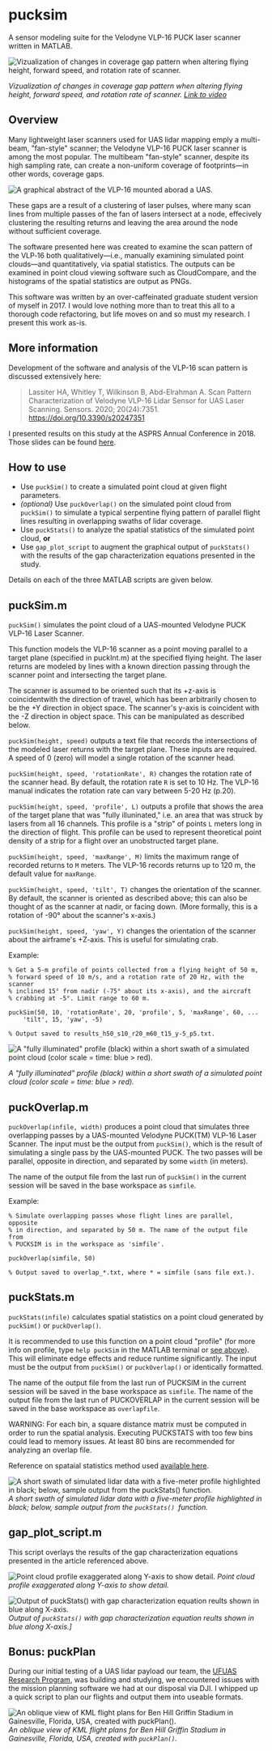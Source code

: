 # pucksim
A sensor modeling suite for the Velodyne VLP-16 PUCK laser scanner written in MATLAB.

![Vizualization of changes in coverage gap pattern when altering flying height, forward speed, and rotation rate of scanner.](figures/pucksim_video_giffed.gif)

*Vizualization of changes in coverage gap pattern when altering flying height, forward speed, and rotation rate of scanner. [Link to video](supplemental/pucksim_video_inspection.mp4)*

## Overview
Many lightweight laser scanners used for UAS lidar mapping emply a multi-beam, "fan-style" scanner; the Velodyne VLP-16 PUCK laser scanner is among the most popular. The multibeam "fan-style" scanner, despite its high sampling rate, can create a non-uniform coverage of footprints—in other words, coverage gaps.

![A graphical abstract of the VLP-16 mounted aborad a UAS.](figures/graphical-abstract_large.png)

These gaps are a result of a clustering of laser pulses, where many scan lines from multiple passes of the fan of lasers intersect at a node, effecively clustering the resulting returns and leaving the area around the node without sufficient coverage.

The software presented here was created to examine the scan pattern of the VLP‐16 both qualitatively—i.e., manually examining simulated point clouds—and quantitatively, via spatial statistics. The outputs can be examined in point cloud viewing software such as CloudCompare, and the histograms of the spatial statistics are output as PNGs.

This software was written by an over-caffeinated graduate student version of myself in 2017. I would love nothing more than to treat this all to a thorough code refactoring, but life moves on and so must my research. I present this work as-is.

## More information

Development of the software and analysis of the VLP-16 scan pattern is discussed extensively here:

> Lassiter HA, Whitley T, Wilkinson B, Abd-Elrahman A. Scan Pattern Characterization of Velodyne VLP-16 Lidar Sensor for UAS Laser Scanning. Sensors. 2020; 20(24):7351. https://doi.org/10.3390/s20247351

I presented results on this study at the ASPRS Annual Conference in 2018. Those slides can be found [here](/supplemental).

## How to use
- Use `puckSim()` to create a simulated point cloud at given flight parameters.
- *(optional)* Use `puckOverlap()` on the simulated point cloud from `puckSim()` to simulate a typical serpentine flying pattern of parallel flight lines resulting in overlapping swaths of lidar coverage.
- Use `puckStats()` to analyze the spatial statistics of the simulated point cloud, **or**
- Use `gap_plot_script` to augment the graphical output of `puckStats()` with the results of the gap characterization equations presented in the study.

Details on each of the three MATLAB scripts are given below.

## puckSim.m
`puckSim()` simulates the point cloud of a UAS-mounted Velodyne PUCK VLP-16 Laser Scanner.

This function models the VLP-16 scanner as a point moving parallel to a target plane (specified in puckInt.m) at the specified flying height. The laser returns are modeled by lines with a known direction passing through the scanner point and intersecting the target plane.

The scanner is assumed to be oriented such that its +z-axis is coincidentwith the direction of travel, which has been arbitrarily chosen to be the +Y direction in object space. The scanner's y-axis is coincident with the -Z direction in object space. This can be manipulated as described below.

`puckSim(height, speed)` outputs a text file that records the intersections of the modeled laser returns with the target plane. These inputs are required. A speed of 0 (zero) will model a single rotation of the scanner head.

`puckSim(height, speed, 'rotationRate', R)` changes the rotation rate of the scanner head. By default, the rotation rate `R` is set to 10 Hz. The VLP-16 manual indicates the rotation rate can vary between 5-20 Hz (p.20).

`puckSim(height, speed, 'profile', L)` outputs a profile that shows the area of the target plane that was "fully illuninated," i.e. an area that was struck by lasers from all 16 channels. This profile is a "strip" of points `L` meters long in the direction of flight. This profile can be used to represent theoretical point density of a strip for a flight over an unobstructed target plane.

`puckSim(height, speed, 'maxRange', M)` limits the maximum range of recorded returns to `M` meters. The VLP-16 records returns up to 120 m, the default value for `maxRange`.

`puckSim(height, speed, 'tilt', T)` changes the orientation of the scanner. By default, the scanner is oriented as described above; this can also be thought of as the scanner at nadir, or facing down. (More formally, this is a rotation of -90° about the scanner's x-axis.)

`puckSim(height, speed, 'yaw', Y)` changes the orientation of the scanner about the airframe's +Z-axis. This is useful for simulating crab.

Example:
```
% Get a 5-m profile of points collected from a flying height of 50 m, 
% forward speed of 10 m/s, and a rotation rate of 20 Hz, with the scanner
% inclined 15° from nadir (-75° about its x-axis), and the aircraft
% crabbing at -5°. Limit range to 60 m.

puckSim(50, 10, 'rotationRate', 20, 'profile', 5, 'maxRange', 60, ...
    'tilt', 15, 'yaw', -5)

% Output saved to results_h50_s10_r20_m60_t15_y-5_p5.txt.
```

![A "fully illuminated" profile (black) within a short swath of a simulated point cloud (color scale = time: blue > red).](figures/30_10_profile5m.png)

*A "fully illuminated" profile (black) within a short swath of a simulated point cloud (color scale = time: blue > red).*

## puckOverlap.m
`puckOverlap(infile, width)` produces a point cloud that simulates three overlapping passes by a UAS-mounted Velodyne PUCK(TM) VLP-16 Laser Scanner. The input must be the output from `puckSim()`, which is the result of simulating a single pass by the UAS-mounted PUCK. The two passes will be parallel, opposite in direction, and separated by some `width` (in meters).

The name of the output file from the last run of `puckSim()` in the current session will be saved in the base workspace as `simfile`.

Example:
```
% Simulate overlapping passes whose flight lines are parallel, opposite
% in direction, and separated by 50 m. The name of the output file from 
% PUCKSIM is in the workspace as 'simfile'.

puckOverlap(simfile, 50)

% Output saved to overlap_*.txt, where * = simfile (sans file ext.).
```

## puckStats.m

`puckStats(infile)` calculates spatial statistics on a point cloud generated by `puckSim()` or `puckOverlap()`.

It is recommended to use this function on a point cloud "profile" (for more info on profile, type `help puckSim` in the MATLAB terminal or [see above](#puckSIM.m)). This will eliminate edge effects and reduce runtime significantly. The input must be the output from `puckSim()` or `puckOverlap()` or identically formatted.

The name of the output file from the last run of PUCKSIM in the current session will be saved in the base workspace as `simfile`. The name of the output file from the last run of PUCKOVERLAP in the current session will be saved in the base workspace as `overlapfile`.

WARNING: For each bin, a square distance matrix must be computed in order to run the spatial analysis. Executing PUCKSTATS with too few bins could lead to memory issues. At least 80 bins are recommended for analyzing an overlap file.

Reference on spataial statistics method used [available here](http://pro.arcgis.com/en/pro-app/tool-reference/spatial-statistics/h-how-average-nearest-neighbor-distance-spatial-st.htm).

![A short swath of simulated lidar data with a five-meter profile highlighted in black; below, sample output from the puckStats() function.](figures/30_10_profile5m_with-histogram.png)
*A short swath of simulated lidar data with a five-meter profile highlighted in black; below, sample output from the `puckStats() `function.*

## gap_plot_script.m

This script overlays the results of the gap characterization equations presented in the article referenced above. 

![Point cloud profile exaggerated along Y-axis to show detail.](figures/results_h45_s9_r5_m120_t0_y0_p8_points.png)
*Point cloud profile exaggerated along Y-axis to show detail.*

![Output of puckStats() with gap characterization equation reults shown in blue along X-axis.](figures/results_h45_s9_r5_m120_t0_y0_p8.txt_gaps.png)
*Output of `puckStats()` with gap characterization equation reults shown in blue along X-axis.]*

## Bonus: puckPlan

During our initial testing of a UAS lidar payload our team, the [UFUAS Research Program](https://uas.ifas.ufl.edu/), was building and studying, we encountered issues with the mission planning software we had at our disposal via DJI. I whipped up a quick script to plan our flights and output them into useable formats.

![An oblique view of KML flight plans for Ben Hill Griffin Stadium in Gainesville, Florida, USA, created with puckPlan().](puckPlan/example_output/swamp_mission_plans.jpg)
*An oblique view of KML flight plans for Ben Hill Griffin Stadium in Gainesville, Florida, USA, created with `puckPlan()`.*